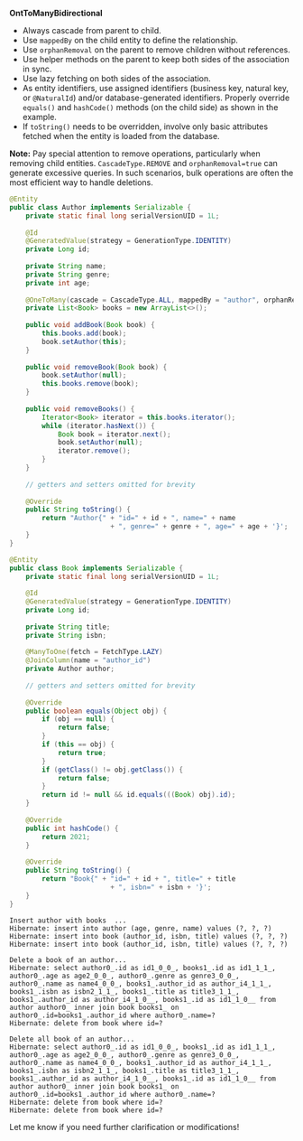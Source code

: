 **OntToManyBidirectional**

- Always cascade from parent to child.
- Use `mappedBy` on the child entity to define the relationship.
- Use `orphanRemoval` on the parent to remove children without references.
- Use helper methods on the parent to keep both sides of the association in sync.
- Use lazy fetching on both sides of the association.
- As entity identifiers, use assigned identifiers (business key, natural key, or `@NaturalId`) and/or database-generated identifiers. Properly override `equals()` and `hashCode()` methods (on the child side) as shown in the example.
- If `toString()` needs to be overridden, involve only basic attributes fetched when the entity is loaded from the database.
  
**Note:** Pay special attention to remove operations, particularly when removing child entities. `CascadeType.REMOVE` and `orphanRemoval=true` can generate excessive queries. In such scenarios, bulk operations are often the most efficient way to handle deletions.

```java
@Entity
public class Author implements Serializable {
    private static final long serialVersionUID = 1L;
    
    @Id
    @GeneratedValue(strategy = GenerationType.IDENTITY)
    private Long id;
    
    private String name;
    private String genre;
    private int age;
    
    @OneToMany(cascade = CascadeType.ALL, mappedBy = "author", orphanRemoval = true)
    private List<Book> books = new ArrayList<>();
    
    public void addBook(Book book) {
        this.books.add(book);
        book.setAuthor(this);
    }
    
    public void removeBook(Book book) {
        book.setAuthor(null);
        this.books.remove(book);
    }
    
    public void removeBooks() {
        Iterator<Book> iterator = this.books.iterator();
        while (iterator.hasNext()) {
            Book book = iterator.next();
            book.setAuthor(null);
            iterator.remove();
        }
    }
    
    // getters and setters omitted for brevity
    
    @Override
    public String toString() {
        return "Author{" + "id=" + id + ", name=" + name
                         + ", genre=" + genre + ", age=" + age + '}';
    }
}

@Entity
public class Book implements Serializable {
    private static final long serialVersionUID = 1L;
    
    @Id
    @GeneratedValue(strategy = GenerationType.IDENTITY)
    private Long id;
    
    private String title;
    private String isbn;
    
    @ManyToOne(fetch = FetchType.LAZY)
    @JoinColumn(name = "author_id")
    private Author author;
    
    // getters and setters omitted for brevity
    
    @Override
    public boolean equals(Object obj) {
        if (obj == null) {
            return false;
        }
        if (this == obj) {
            return true;
        }
        if (getClass() != obj.getClass()) {
            return false;
        }
        return id != null && id.equals(((Book) obj).id);
    }
    
    @Override
    public int hashCode() {
        return 2021;
    }
    
    @Override
    public String toString() {
        return "Book{" + "id=" + id + ", title=" + title
                         + ", isbn=" + isbn + '}';
    }
}
```


```
Insert author with books  ...
Hibernate: insert into author (age, genre, name) values (?, ?, ?)
Hibernate: insert into book (author_id, isbn, title) values (?, ?, ?)
Hibernate: insert into book (author_id, isbn, title) values (?, ?, ?)

Delete a book of an author...
Hibernate: select author0_.id as id1_0_0_, books1_.id as id1_1_1_, author0_.age as age2_0_0_, author0_.genre as genre3_0_0_, author0_.name as name4_0_0_, books1_.author_id as author_i4_1_1_, books1_.isbn as isbn2_1_1_, books1_.title as title3_1_1_, books1_.author_id as author_i4_1_0__, books1_.id as id1_1_0__ from author author0_ inner join book books1_ on author0_.id=books1_.author_id where author0_.name=?
Hibernate: delete from book where id=?

Delete all book of an author...
Hibernate: select author0_.id as id1_0_0_, books1_.id as id1_1_1_, author0_.age as age2_0_0_, author0_.genre as genre3_0_0_, author0_.name as name4_0_0_, books1_.author_id as author_i4_1_1_, books1_.isbn as isbn2_1_1_, books1_.title as title3_1_1_, books1_.author_id as author_i4_1_0__, books1_.id as id1_1_0__ from author author0_ inner join book books1_ on author0_.id=books1_.author_id where author0_.name=?
Hibernate: delete from book where id=?
Hibernate: delete from book where id=?

```

Let me know if you need further clarification or modifications!
